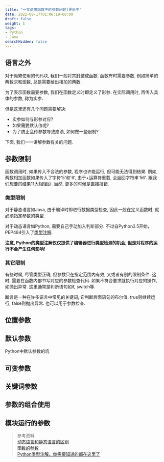 ```yaml
---
title: "一文讲懂函数中的参数问题(更新中"
date: 2022-08-17T01:06:18+08:00
draft: false
weight: 1
tags:
- Python
- Java
searchHidden: false
---
```


## 语言之外

对于频繁使用的代码块, 我们一般将其封装成函数. 函数有时需要参数, 例如简单的两数求和函数, 总是需要给出相加的两数. 

为了表示函数需要参数, 我们在函数定义时即定义了形参. 在实际调用时, 再传入具体的参数, 称为实参.

但是这里还有几个问题需要解决:
- 实参如何与形参对应?
- 如果需要默认值呢?
- 为了防止乱传参数导致崩溃, 如何做一些限制?

下面, 我们一一讲解参数有关的问题.

## 参数限制

函数调用时, 如果传入不合法的参数, 程序也许能运行, 但可能无法得到结果. 例如, 两数相加函数如果传入了字符'5'和'6', 由于+运算符重载, 会返回字符串'56'. 跟我们想要的结果11大相径庭. 当然, 更多的时候是直接报错.

### 类型限制

对于静态语言如Java, 由于编译时即进行数据类型检查, 因此一般在定义函数时, 就必须指定参数的类型.

对于动态语言如Python, 需要自己手动加入判断部分. 不过自Python3.5开始，PEP484引入了[类型注解](https://docs.python.org/zh-cn/3/library/typing.html).

**注意, Python的类型注解仅仅提供了编辑器进行类型检测的机会, 但是对程序的运行不会产生任何影响!**

### 其它限制

有些时候, 尽管类型正确, 但参数只在指定范围内有效, 又或者有别的限制条件. 这时, 需要在函数内部书写对应的参数检查代码. 如果不符合要求就执行对应的操作, 如抛出异常. 这里通常是判断语句如if, switch等.

断言是一种在许多语言中常见的关键词, 它判断后面语句的布尔值, true则继续运行, false则抛出异常. 也可以用于参数检查.

## 位置参数

## 默认参数

Python中默认参数的坑

## 可变参数

## 关键词参数

## 参数的组合使用


## 模块运行的参数

> 参考资料  
> [动态语言和静态语言的区别](https://zhuanlan.zhihu.com/p/66383937)  
> [函数的参数](https://www.liaoxuefeng.com/wiki/1016959663602400/1017261630425888)  
> [Python类型注解，你需要知道的都在这里了](https://www.dusaiphoto.com/article/164/)